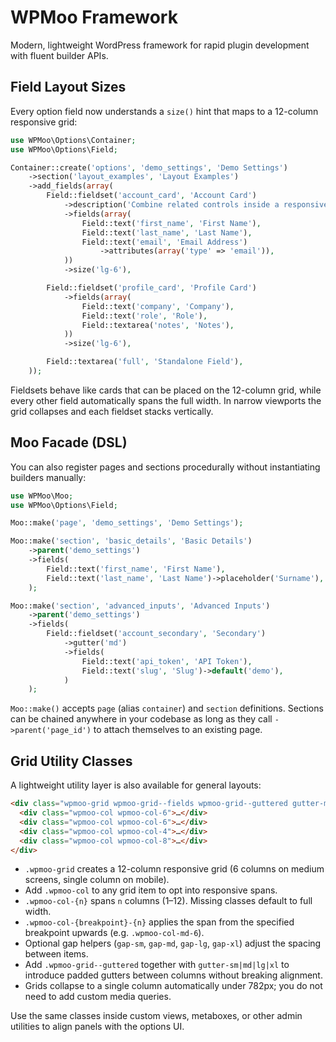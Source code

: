 # WPMoo Framework

Modern, lightweight WordPress framework for rapid plugin development with fluent builder APIs.

## Field Layout Sizes

Every option field now understands a `size()` hint that maps to a 12-column responsive grid:

```php
use WPMoo\Options\Container;
use WPMoo\Options\Field;

Container::create('options', 'demo_settings', 'Demo Settings')
    ->section('layout_examples', 'Layout Examples')
    ->add_fields(array(
        Field::fieldset('account_card', 'Account Card')
            ->description('Combine related controls inside a responsive block.')
            ->fields(array(
                Field::text('first_name', 'First Name'),
                Field::text('last_name', 'Last Name'),
                Field::text('email', 'Email Address')
                    ->attributes(array('type' => 'email')),
            ))
            ->size('lg-6'),

        Field::fieldset('profile_card', 'Profile Card')
            ->fields(array(
                Field::text('company', 'Company'),
                Field::text('role', 'Role'),
                Field::textarea('notes', 'Notes'),
            ))
            ->size('lg-6'),

        Field::textarea('full', 'Standalone Field'),
    ));
```

Fieldsets behave like cards that can be placed on the 12-column grid, while every other field automatically spans the full width. In narrow viewports the grid collapses and each fieldset stacks vertically.

## Moo Facade (DSL)

You can also register pages and sections procedurally without instantiating builders manually:

```php
use WPMoo\Moo;
use WPMoo\Options\Field;

Moo::make('page', 'demo_settings', 'Demo Settings');

Moo::make('section', 'basic_details', 'Basic Details')
    ->parent('demo_settings')
    ->fields(
        Field::text('first_name', 'First Name'),
        Field::text('last_name', 'Last Name')->placeholder('Surname'),
    );

Moo::make('section', 'advanced_inputs', 'Advanced Inputs')
    ->parent('demo_settings')
    ->fields(
        Field::fieldset('account_secondary', 'Secondary')
            ->gutter('md')
            ->fields(
                Field::text('api_token', 'API Token'),
                Field::text('slug', 'Slug')->default('demo'),
            )
    );
```

`Moo::make()` accepts `page` (alias `container`) and `section` definitions. Sections can be chained anywhere in your codebase as long as they call `->parent('page_id')` to attach themselves to an existing page.

## Grid Utility Classes

A lightweight utility layer is also available for general layouts:

```html
<div class="wpmoo-grid wpmoo-grid--fields wpmoo-grid--guttered gutter-md">
  <div class="wpmoo-col wpmoo-col-6">…</div>
  <div class="wpmoo-col wpmoo-col-6">…</div>
  <div class="wpmoo-col wpmoo-col-4">…</div>
  <div class="wpmoo-col wpmoo-col-8">…</div>
</div>
```

- `.wpmoo-grid` creates a 12-column responsive grid (6 columns on medium screens, single column on mobile).
- Add `.wpmoo-col` to any grid item to opt into responsive spans.
- `.wpmoo-col-{n}` spans `n` columns (1–12). Missing classes default to full width.
- `.wpmoo-col-{breakpoint}-{n}` applies the span from the specified breakpoint upwards (e.g. `.wpmoo-col-md-6`).
- Optional gap helpers (`gap-sm`, `gap-md`, `gap-lg`, `gap-xl`) adjust the spacing between items.
- Add `.wpmoo-grid--guttered` together with `gutter-sm|md|lg|xl` to introduce padded gutters between columns without breaking alignment.
- Grids collapse to a single column automatically under 782px; you do not need to add custom media queries.

Use the same classes inside custom views, metaboxes, or other admin utilities to align panels with the options UI.
